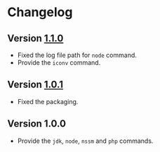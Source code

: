 # Changelog

## Version [1.1.0](https://github.com/cedx/cli/compare/v1.0.1...v1.1.0)
- Fixed the log file path for `node` command.
- Provide the `iconv` command.

## Version [1.0.1](https://github.com/cedx/cli/compare/v1.0.0...v1.0.1)
- Fixed the packaging.

## Version 1.0.0
- Provide the `jdk`, `node`, `nssm` and `php` commands.
